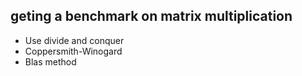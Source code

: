 ## geting a benchmark on matrix multiplication 

- Use divide and conquer 
- Coppersmith-Winogard
- Blas method 
